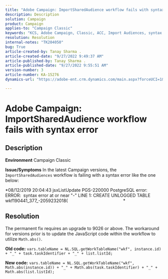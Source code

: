 ```yaml
---
title: "Adobe Campaign: ImportSharedAudience workflow fails with syntax error"
description: Description
solution: Campaign
product: Campaign
applies-to: "Campaign Classic"
keywords: "KCS, Adobe Campaign, Classic, ACC, Import Audiences, syntax error"
resolution: Resolution
internal-notes: "TK204050"
bug: True
article-created-by: Tanay Sharma .
article-created-date: "9/27/2022 9:49:37 AM"
article-published-by: Tanay Sharma .
article-published-date: "9/27/2022 9:55:51 AM"
version-number: 3
article-number: KA-15276
dynamics-url: "https://adobe-ent.crm.dynamics.com/main.aspx?forceUCI=1&pagetype=entityrecord&etn=knowledgearticle&id=81d536b2-493e-ed11-9db1-002248086735"

---
```

# Adobe Campaign: ImportSharedAudience workflow fails with syntax error

## Description

<b>Environment</b>
Campaign Classic


<b>Issue/Symptoms</b>
In the latest Campaign versions, the `ImportSharedAudiences` workflow is failing with a syntax error like the one below:

*08/12/2019 20:04:43 jsxListUpdate PGS-220000 PostgreSQL error: ERROR:  syntax error at or near "-" LINE 1: CREATE UNLOGGED TABLE wkf190441_377_-2059232018(                                             *


## Resolution


The permanent fix requires an upgrade to 9026 or above. The workaround for versions prior is to update the JavaScript code within the workflow to utilize `Math.abs()`.

<b>Old code:</b>
`vars.tableName = NL.SQL.getWorkTableName("wkf", instance.id) + "_" + task.taskIdentifier + "_" + list.listId;`

<b>New code:</b>
`vars.tableName = NL.SQL.getWorkTableName("wkf", Math.abs(instance.id)) + "_" + Math.abs(task.taskIdentifier) + "_" + Math.abs(list.listId);`


